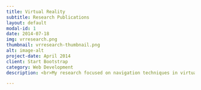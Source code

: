 ```yaml
---
title: Virtual Reality
subtitle: Research Publications
layout: default
modal-id: 1
date: 2014-07-18
img: vrresearch.png
thumbnail: vrresearch-thumbnail.png
alt: image-alt
project-date: April 2014
client: Start Bootstrap
category: Web Development
description: <br>My research focused on navigation techniques in virtual reality (VR), such as redirected walking.<br></p><h4 style="text-align:left; font-family:Droid Serif; font-style:Italic">Infinite Virtual Space Exploration Using Space Tiling and Perceivable Reset at Fixed Positions (ISMAR '22, Singapore)</h4><p style="font-family:Roboto Slab;">[<a href="https://ieeexplore.ieee.org/document/9995281" target="_blank">pdf</a>], [<a href="https://www.youtube.com/watch?v=AbkvBo55C9Q" target="_blank">Video</a>]</p><p style="text-align:left;">Reset-at-Fixed-Positions (RFP) eliminated abrupt reorientation tasks which annoy VR users by fixing the reset position. Using our method, the VR user can walk without sudden reorientation tasks and freely trigger the reset. RFP achieved lower motion sickness, negative affect, state anxiety, and a higher sense of immersion and presence than existing gain-based redirection methods.<br></p><h4 style="text-align:left; font-family:Droid Serif; font-style:Italic">Dynamic Optimal Space Partitioning for Redirected Walking in Multi-user Environment (SIGGRAPH '22 & ACM ToG '22, Vancouver, CA)</h4><p style="font-family:Roboto Slab;">[<a href="https://dl.acm.org/doi/abs/10.1145/3528223.3530113" target="_blank">pdf</a>], [<a href="https://www.youtube.com/watch?v=Vq7TRMC1cB4" target="_blank">Video</a>]</p><p style="text-align:left;">Optimal Space Partitioning (OSP) is a real-time space partitioning method that can fundamentally separate multiple VR users from each other to avoid collisions while maintaining a lower number of resets. Contrary to conventional thoughts, this study showed a theoretical foundation that the space subdivision method can ensure better safety for VR users than the space sharing method.</p>

---
```

